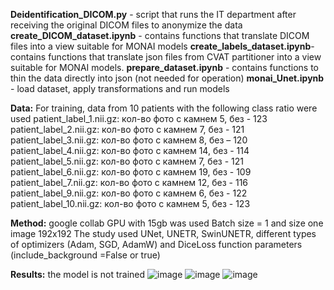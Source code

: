 **Deidentification_DICOM.py** - script that runs the IT department after receiving the original DICOM files to anonymize the data
**create_DICOM_dataset.ipynb** - contains functions that translate DICOM files into a view suitable for MONAI models
**create_labels_dataset.ipynb**- contains functions that translate json files from CVAT partitioner into a view suitable for MONAI models.
**prepare_dataset.ipynb** - contains functions to thin the data directly into json (not needed for operation)
**monai_Unet.ipynb** - load dataset, apply transformations and run models

**Data:**
For training, data from 10 patients with the following class ratio were used
patient_label_1.nii.gz: кол-во фото с камнем 5, без - 123 
patient_label_2.nii.gz: кол-во фото с камнем 7, без - 121 
patient_label_3.nii.gz: кол-во фото с камнем 8, без – 120
patient_label_4.nii.gz: кол-во фото с камнем 14, без - 114 
patient_label_5.nii.gz: кол-во фото с камнем 7, без - 121 
patient_label_6.nii.gz: кол-во фото с камнем 19, без - 109 
patient_label_7.nii.gz: кол-во фото с камнем 12, без - 116 
patient_label_9.nii.gz: кол-во фото с камнем 6, без - 122 
patient_label_10.nii.gz: кол-во фото с камнем 5, без - 123

**Method:** google collab GPU with 15gb was used
Batch size = 1 and size one image 192x192
The study used UNet, UNETR, SwinUNETR, different types of optimizers (Adam, SGD, AdamW) and DiceLoss function parameters (include_background =False or true)

**Results:** the model is not trained
![image](https://github.com/Anilian/my_education/assets/122607689/a5d2abcf-45d7-4546-92b3-72a811f335d3)
![image](https://github.com/Anilian/my_education/assets/122607689/825d17f3-fbed-41f3-8767-d321d7d72187)
![image](https://github.com/Anilian/my_education/assets/122607689/cda3d47a-ddc6-4b44-88c4-be7025e5c310)



